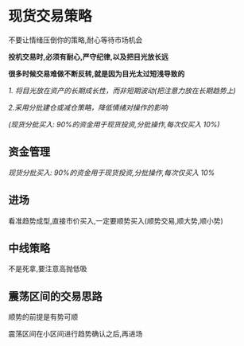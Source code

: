 # 现货交易策略

不要让情绪压倒你的策略,耐心等待市场机会

**投机交易时,必须有耐心,严守纪律,以及把目光放长远**

**很多时候交易难做不断反转,就是因为目光太过短浅导致的**

_1. 将目光放在资产的长期成长性，而非短期波动(把注意力放在长期趋势上)_

_2.采用分批建仓或减仓策略，降低情绪对操作的影响_

_(现货分批买入: 90%的资金用于现货投资,分批操作,每次仅买入 10%)_

## 资金管理

_现货分批买入: 90%的资金用于现货投资,分批操作,每次仅买入 10%_

## 进场

看准趋势成型,直接市价买入,一定要顺势买入(顺势交易,顺大势,顺小势)

## 中线策略

不是死拿,要注意高抛低吸

## 震荡区间的交易思路

顺势的前提是有势可顺

震荡区间在小区间进行趋势确认之后,再进场
